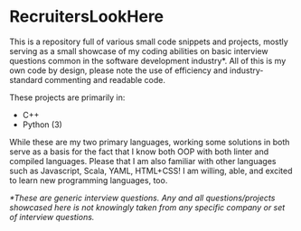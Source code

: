 # RecruitersLookHere
This is a repository full of various small code snippets and projects, mostly serving as a small showcase of my coding abilities on basic interview questions common in the software development industry*. All of this is my own code by design, please note the use of efficiency and industry-standard commenting and readable code. 

These projects are primarily in:
  - C++
  - Python (3)


While these are my two primary languages, working some solutions in both serve as a basis for the fact that I know both OOP with both linter and compiled languages. Please that I am also familiar with other languages such as Javascript, Scala, YAML, HTML+CSS! I am willing, able, and excited to learn new programming languages, too. 




*\*These are generic interview questions. Any and all questions/projects showcased here is not knowingly taken from any specific company or set of interview questions.*
